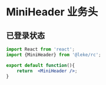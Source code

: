 # MiniHeader 业务头
## 已登录状态
```jsx
import React from 'react';
import {MiniHeader} from '@leke/rc';

export default function(){
    return  <MiniHeader />;
}
```

